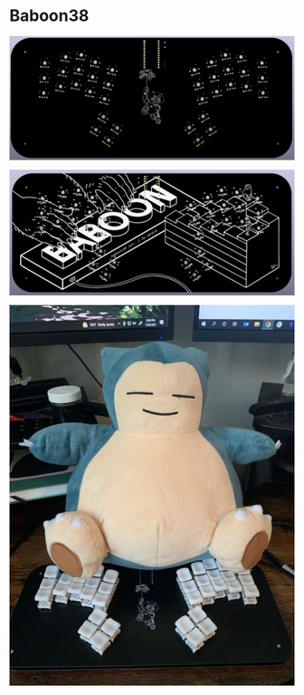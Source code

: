 # Baboon38

![](https://raw.githubusercontent.com/madebyperce/baboon38/main/photos/front.png)

![](https://raw.githubusercontent.com/madebyperce/baboon38/main/photos/back.png)

![](https://raw.githubusercontent.com/madebyperce/baboon38/main/photos/snorlax.jpg)
